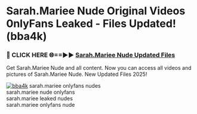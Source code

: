 # Sarah.Mariee Nude Original Videos 0nlyFans Leaked - Files Updated! (bba4k)

<h3>🔴 CLICK HERE 🌐==►► <a href="https://tinyurl.com/5h6xmrr3" rel="nofollow">Sarah.Mariee Nude Updated Files</a></h3>

Get Sarah.Mariee Nude and all content. Now you can access all videos and pictures of Sarah.Mariee Nude. New Updated Files 2025!

[![bba4k](https://i.imgur.com/KVD873Z.gif)](https://tinyurl.com/5h6xmrr3)
sarah.mariee onlyfans nudes<br>
sarah.mariee nude onlyfans<br>
sarah.mariee leaked nudes<br>
sarah.mariee onlyfans nude